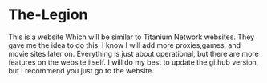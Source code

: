 # The-Legion
   This is a website Which will be similar to Titanium Network websites. They gave me the idea to do this. I know I will add more proxies,games, and movie sites later on. Everything is just about operational, but there are more features on the website itself. I will do my best to update the github version, but I recommend you just go to the website.
